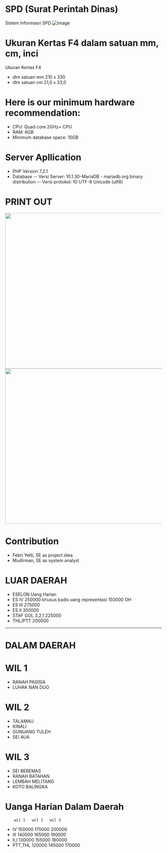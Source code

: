 # SPD (Surat Perintah Dinas) 
Sistem Informasri SPD
![image](../../asset/Screenshot_1.jpg?raw=true)

# Ukuran Kertas F4 dalam satuan mm, cm, inci
Ukuran Kertas	F4 
- dlm satuan mm 210 x 330	
- dlm satuan cm 21,0 x 33,0 

# Here is our minimum hardware recommendation:
- CPU: Quad core 2GHz+ CPU
- RAM: 6GB
- Minimum database space: 10GB

# Server Apllication
- PHP Version 7.2.1
- Database 
-- Versi Server: 10.1.30-MariaDB - mariadb.org binary distribution
-- Versi protokol: 10 UTF-8 Unicode (utf8)

# PRINT OUT
<img src="../../asset/Screenshot_2.jpg?raw=true" width="800" height="500">

<img src="../../asset/Screenshot_3.jpg?raw=true" width="800" height="500">

# Contribution
- Febri Yetti, SE as project idea
- Mudirman, SE as system analyst 

# LUAR DAERAH
- ESELON	 Uang Harian			
- ES IV		 250000		khusus kadis uang representasi 150000 OH
- ES III	 275000		
- ES II		 350000		
- STAF GOL 3,2,1 225000		
- THL/PTT	 200000
- ---------------
				
				
				
# DALAM DAERAH 
# WIL 1	
- RANAH PASISIA 
- LUHAK NAN DUO
# WIL 2	
- TALAMAU
- KINALI
- GUNUANG TULEH
- SEI AUA
# WIL 3	
- SEI BEREMAS
- RANAH BATAHAN
- LEMBAH MELITANG
- KOTO BALINGKA


# Uanga Harian Dalam Daerah
		wil 1	wil 2	wil 3
- IV		150000	175000	200000	
- III		140000	165000	190000	
- II,I		130000	155000	180000	
- PTT,THL	120000	145000	170000	
				

